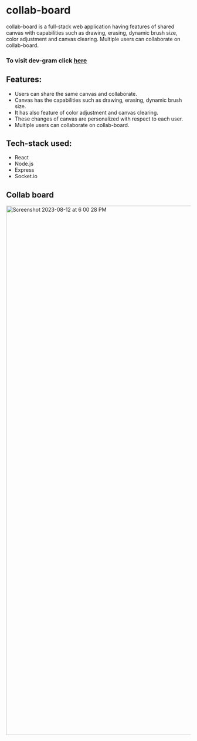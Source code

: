 # collab-board
collab-board is a full-stack web application having features of shared canvas with capabilities such as drawing, erasing, dynamic brush size, color adjustment and canvas clearing. Multiple users can collaborate on collab-board.

### To visit dev-gram click [here](https://colllabboarddd.netlify.app/)
## Features:

* Users can share the same canvas and collaborate.
* Canvas has the capabilities such as drawing, erasing, dynamic brush size.
* It has also feature of color adjustment and canvas clearing.
* These changes of canvas are personalized with respect to each user.
* Multiple users can collaborate on collab-board.

## Tech-stack used:
 * React
 * Node.js
 * Express
 * Socket.io

## Collab board
<img width="1440" alt="Screenshot 2023-08-12 at 6 00 28 PM" src="https://github.com/nishant3005/collab-board/assets/89506403/7ed9efa4-5846-45ab-9c99-2294cffb54c0">
